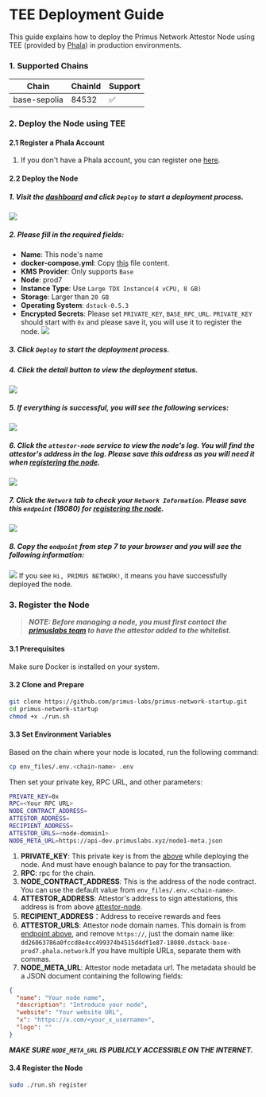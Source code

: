# TEE Deployment Guide

This guide explains how to deploy the Primus Network Attestor Node using TEE (provided by [Phala](https://cloud.phala.network/dashboard)) in production environments.

### 1. Supported Chains

| Chain             | ChainId | Support | 
|-------------------|---------|---------|
| base-sepolia      | 84532   | ✅       |

### 2. Deploy the Node using TEE
#### 2.1 Register a Phala Account

1. If you don't have a Phala account, you can register one [here](https://cloud.phala.network/register).

#### 2.2 Deploy the Node

##### 1. Visit the [dashboard](https://cloud.phala.network/dashboard) and click `Deploy` to start a deployment process.
![](images/deploy1.png)
##### 2. Please fill in the required fields:
- **Name**: This node's name
- **docker-compose.yml**: Copy [this](https://github.com/primus-labs/primus-network-startup/blob/main/docker-compose.yaml) file content.
- **KMS Provider**: Only supports `Base`
- **Node**: prod7
- **Instance Type**: Use `Large TDX Instance(4 vCPU, 8 GB)`
- **Storage**: Larger than `20 GB`
- **Operating System**: `dstack-0.5.3`
- **Encrypted Secrets**: Please set `PRIVATE_KEY`, `BASE_RPC_URL`. `PRIVATE_KEY` should start with `0x` and please save it, you will use it to register the node.
  ![](images/deploy-parameters.png)

##### 3. Click `Deploy` to start the deployment process.
##### 4. Click the detail button to view the deployment status.
![](images/click_detail.png)
##### 5. If everything is successful, you will see the following services:
![](images/start_success.png)

##### 6. Click the `attestor-node` service to view the node's log. You will find the attestor's address in the log. ***Please save this address as you will need it when [registering the node](#34-register-the-node)***.
![](images/attestor_address.png)

##### 7. Click the `Network` tab to check your `Network Information`. ***Please save this `endpoint` (18080) for [registering the node](#34-register-the-node)***.
![](images/endpoint.png)

##### 8. Copy the `endpoint` from step 7 to your browser and you will see the following information:
![](images/endpoint-success.png)
If you see `Hi, PRIMUS NETWORK!`, it means you have successfully deployed the node.

### 3. Register the Node
> ***NOTE: Before managing a node, you must first contact the [primuslabs team](https://discord.gg/YxJftNRxhh) to have the attestor added to the whitelist.***

#### 3.1 Prerequisites

Make sure Docker is installed on your system.

#### 3.2 Clone and Prepare

```bash
git clone https://github.com/primus-labs/primus-network-startup.git
cd primus-network-startup
chmod +x ./run.sh
```

#### 3.3 Set Environment Variables

Based on the chain where your node is located, run the following command:

```bash
cp env_files/.env.<chain-name> .env
```

Then set your private key, RPC URL, and other parameters:

```bash
PRIVATE_KEY=0x
RPC=<Your RPC URL>
NODE_CONTRACT_ADDRESS=
ATTESTOR_ADDRESS=
RECIPIENT_ADDRESS=
ATTESTOR_URLS=<node-domain1>
NODE_META_URL=https://api-dev.primuslabs.xyz/node1-meta.json
```
1. **PRIVATE_KEY**: This private key is from the [above](#2-please-fill-in-the-required-fields) while deploying the node. And must have enough balance to pay for the transaction.
2. **RPC**: rpc for the chain.
3. **NODE_CONTRACT_ADDRESS**:  This is the address of the node contract. You can use the default value from `env_files/.env.<chain-name>`.
4. **ATTESTOR_ADDRESS**: Attestor's address to sign attestations, this address is from above [attestor-node](#6-click-the-attestor-node-service-to-view-the-nodes-log-you-will-find-the-attestors-address-in-the-log-please-save-this-address-as-you-will-need-it-when-registering-the-node).
5. **RECIPIENT_ADDRESS**：Address to receive rewards and fees
6. **ATTESTOR_URLS**: Attestor node domain names.  This domain is from [endpoint above](#7-click-the-network-tab-to-check-your-network-information-please-save-this-endpoint-18080-for-registering-the-node), and remove `https://`, just the domain name like: `dd26063786a0fccd8e4cc499374b4515d4df1e87-18080.dstack-base-prod7.phala.network`.If you have multiple URLs, separate them with commas.
7. **NODE_META_URL**: Attestor node metadata url. The metadata should be a JSON document containing the following fields:
```json
{
  "name": "Your node name",
  "description": "Introduce your node",
  "website": "Your website URL",
  "x": "https://x.com/<your_x_username>",
  "logo": ""
}
```
***MAKE SURE `NODE_META_URL` IS PUBLICLY ACCESSIBLE ON THE INTERNET.***

#### 3.4 Register the Node

```bash
sudo ./run.sh register
```